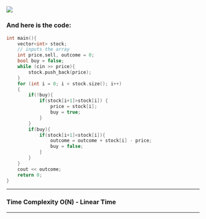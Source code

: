 ![](/images/Leetcode_Day5.png)
---
### And here is the code:

```c++
int main(){
    vector<int> stock;
    // inputs the array
    int price,sell, outcome = 0;
    bool buy = false;
    while (cin >> price){
        stock.push_back(price);
    }
    for (int i = 0; i < stock.size(); i++)
    {
        if(!buy){
            if(stock[i+1]>stock[i]) {
                price = stock[i];
                buy = true;
            }
        }
        if(buy){
            if(stock[i+1]<stock[i]){
                outcome = outcome + stock[i] - price;
                buy = false;
            }
        }
    }
    cout << outcome;
    return 0;
}


```
---
### Time Complexity O(N) - Linear Time
---
